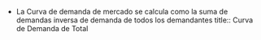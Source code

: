 - La Curva de demanda de mercado se calcula como la suma de demandas inversa de demanda de todos los demandantes
  title:: Curva de Demanda de Total